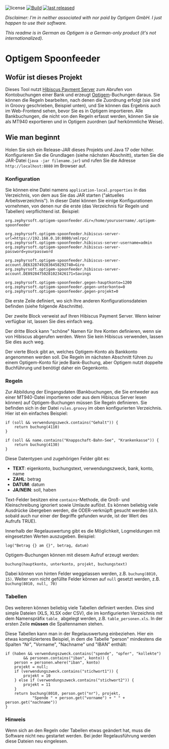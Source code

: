 ![license](https://img.shields.io/github/license/mathisdt/optigem-spoonfeeder.svg?style=flat) [![Build](https://github.com/mathisdt/optigem-spoonfeeder/actions/workflows/build.yaml/badge.svg)](https://github.com/mathisdt/optigem-spoonfeeder/actions) [![last released](https://img.shields.io/github/release-date/mathisdt/optigem-spoonfeeder.svg?label=last%20released&style=flat)](https://github.com/mathisdt/optigem-spoonfeeder/releases)

*Disclaimer: I'm in neither associated with nor paid by Optigem GmbH. I just happen to use their software.*

*This readme is in German as Optigem is a German-only product (it's not internationalized).*

# Optigem Spoonfeeder

## Wofür ist dieses Projekt

Dieses Tool nutzt [Hibiscus Payment Server](https://www.willuhn.de/products/hibiscus-server/) zum Abrufen von
Kontobuchungen einer Bank und erzeugt [Optigem](https://www.optigem.com/produkte/win-finanz/)-Buchungen daraus.
Sie können die Regeln bearbeiten, nach denen die Zuordnung erfolgt (sie sind in Groovy geschrieben, Beispiel unten),
und Sie können das Ergebnis auch im Web-Frontend sehen, bevor Sie es in Optigem importieren. Alle Bankbuchungen, die
nicht von den Regeln erfasst werden, können Sie sie als MT940 exportieren und in Optigem zuordnen (auf herkömmliche Weise).

## Wie man beginnt

Holen Sie sich ein Release-JAR dieses Projekts und Java 17 oder höher. Konfigurieren Sie
die Grundlagen (siehe nächsten Abschnitt), starten Sie die JAR-Datei (`java -jar filename.jar`)
und rufen Sie die Adresse `http://localhost:8080` im Browser auf.

### Konfiguration

Sie können eine Datei namens `application-local.properties` in das Verzeichnis, von dem aus Sie das JAR
starten ("aktuelles Arbeitsverzeichnis"). In dieser Datei können Sie einige Konfigurationen vornehmen, von
denen nur die erste (das Verzeichnis für Regeln und Tabellen) verpflichtend ist. Beispiel:

```
org.zephyrsoft.optigem-spoonfeeder.dir=/home/yourusername/.optigem-spoonfeeder

org.zephyrsoft.optigem-spoonfeeder.hibiscus-server-url=https://192.168.0.10:8080/xmlrpc/
org.zephyrsoft.optigem-spoonfeeder.hibiscus-server-username=admin
org.zephyrsoft.optigem-spoonfeeder.hibiscus-server-password=yourpassword

org.zephyrsoft.optigem-spoonfeeder.hibiscus-server-account.DE63287492836458292740=Giro
org.zephyrsoft.optigem-spoonfeeder.hibiscus-server-account.DE89284750281023426171=Savings

org.zephyrsoft.optigem-spoonfeeder.gegen-hauptkonto=1200
org.zephyrsoft.optigem-spoonfeeder.gegen-unterkonto=0
org.zephyrsoft.optigem-spoonfeeder.gegen-projekt=0
```

Die erste Zeile definiert, wo sich Ihre anderen Konfigurationsdateien befinden (siehe folgende Abschnitte).

Der zweite Block verweist auf Ihren Hibiscus Payment Server. Wenn keiner verfügbar ist, lassen Sie dies einfach weg.

Der dritte Block kann "schöne" Namen für Ihre Konten definieren, wenn sie von Hibiscus abgerufen werden.
Wenn Sie kein Hibiscus verwenden, lassen Sie dies auch weg.

Der vierte Block gibt an, welches Optigem-Konto als Bankkonto angenommen werden soll. Die Regeln im nächsten
Abschnitt führen zu einem Optigem-Konto für jede Bank-Buchung, aber Optigem nutzt doppelte Buchführung und
benötigt daher ein Gegenkonto.

### Regeln

Zur Abbildung der Eingangsdaten (Bankbuchungen, die Sie entweder aus einer MT940-Datei importieren oder aus
dem Hibiscus Server lesen können) auf Optigem-Buchungen müssen Sie Regeln definieren. Sie befinden sich in
der Datei `rules.groovy` im oben konfigurierten Verzeichnis. Hier ist ein einfaches Beispiel:

```
if (soll && verwendungszweck.contains("Gehalt")) {
	return buchung(4110)
}

if (soll && name.contains("Knappschaft-Bahn-See", "Krankenkasse")) {
	return buchung(4130)
}
```

Diese Datentypen und zugehörigen Felder gibt es:

* **TEXT**: eigenkonto, buchungstext, verwendungszweck, bank, konto, name
* **ZAHL**: betrag
* **DATUM**: datum
* **JA/NEIN**: soll, haben

Text-Felder besitzen eine `contains`-Methode, die Groß- und Kleinschreibung ignoriert sowie Umlaute
auflöst. Es können beliebig viele Ausdrücke übergeben werden, die ODER-verknüpft gesucht werden
(d.h. sobald auch nur einer der Begriffe gefunden wurde, ist der Wert des Aufrufs TRUE).

Innerhalb der Regelauswertung gibt es die Möglichkeit, Logmeldungen mit eingesetzten Werten auszugeben.
Beispiel:

```
log("Betrag {} am {}", betrag, datum)
```

Optigem-Buchungen können mit diesem Aufruf erzeugt werden:

```
buchung(hauptkonto, unterkonto, projekt, buchungstext)
```

Dabei können von hinten Felder weggelassen werden, z.B. `buchung(8010, 15)`.
Weiter vorn nicht gefüllte Felder können auf `null` gesetzt werden, z.B. `buchung(8010, null, 70)`

### Tabellen

Des weiteren können beliebig viele Tabellen definiert werden. Dies sind simple Dateien (XLS, XLSX oder CSV),
die im konfigurierten Verzeichnis mit dem Namenspräfix `table_` abgelegt werden, z.B. `table_personen.xls`.
In der ersten Zeile **müssen** die Spaltennamen stehen.

Diese Tabellen kann man in der Regelauswertung einbeziehen. Hier ein etwas komplizierteres Beispiel,
in dem die Tabelle "person" mindestens die Spalten "Nr", "Vorname", "Nachname" und "IBAN" enthält:

```
if (haben && verwendungszweck.contains("spende", "opfer", "kollekte")
        && personen.contains("iban", konto)) {
    person = personen.where("iban", konto)
    projekt = null;
    if (verwendungszweck.contains("stichwort1")) {
        projekt = 10
    } else if (verwendungszweck.contains("stichwort2")) {
        projekt = 11
    }
    return buchung(8010, person.get("nr"), projekt,
            "Spende " + person.get("vorname") + " " + person.get("nachname"))
}
```

### Hinweis

Wenn sich an den Regeln oder Tabellen etwas geändert hat, muss die Software nicht neu gestartet werden.
Bei jeder Regelausführung werden diese Dateien neu eingelesen.
